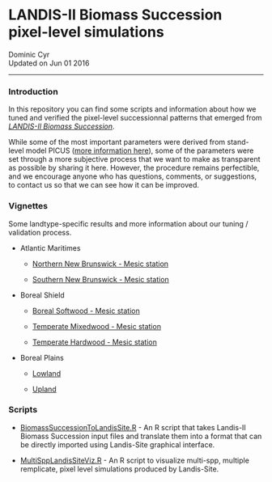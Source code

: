 # LANDIS-II Biomass Succession pixel-level simulations
Dominic Cyr  
Updated on Jun 01 2016

-------

### Introduction

In this repository you can find some scripts and information about how we tuned and verified the pixel-level successionnal patterns that emerged from [_LANDIS-II Biomass Succession_][1].

While some of the most important parameters were derived from stand-level model PICUS ([more information here][2]), some of the parameters were set through a more subjective process that we want to make as transparent as possible by sharing it here. However, the procedure remains perfectible, and we encourage anyone who has questions, comments, or suggestions, to contact us so that we can see how it can be improved.

### Vignettes
  
Some landtype-specific results and more information about our tuning / validation process.

* Atlantic Maritimes  
  
    + [Northern New Brunswick - Mesic station][5]
  
    + [Southern New Brunswick - Mesic station][6]
  
* Boreal Shield  
  
    + [Boreal Softwood - Mesic station][7]
    
    + [Temperate Mixedwood - Mesic station][8]
    
    + [Temperate Hardwood - Mesic station][9]
  
* Boreal Plains
    
    + [Lowland][10]
    
    + [Upland][11]
  
### Scripts
  
* [BiomassSuccessionToLandisSite.R][3]  - An R script that takes Landis-II Biomass Succession input files and translate them into a format that can be directly imported using Landis-Site graphical interface.
  
* [MultiSppLandisSiteViz.R][4]  - An R script to visualize multi-spp, multiple remplicate, pixel level simulations produced by Landis-Site.
  
  
[1]: http://www.landis-ii.org/extensions/biomass-succession
[2]: http://github.com/dcyr/PicusToLandisIIBiomassSuccession
[3]: https://github.com/dcyr/LandisSiteSimulations/blob/master/BiomassSuccessionToLandisSite.R
[4]: https://github.com/dcyr/LandisSiteSimulations/blob/master/MultiSppLandisSiteViz.R
[5]: https://github.com/dcyr/LandisSiteSimulations/blob/master/Vignettes/landisSiteVignette_AM_4913.md
[6]: https://github.com/dcyr/LandisSiteSimulations/blob/master/Vignettes/landisSiteVignette_AM_5052.md
[7]: https://github.com/dcyr/LandisSiteSimulations/blob/master/Vignettes/landisSiteVignette_BSE_4144.md
[8]: https://github.com/dcyr/LandisSiteSimulations/blob/master/Vignettes/landisSiteVignette_BSE_4223.md
[9]: https://github.com/dcyr/LandisSiteSimulations/blob/master/Vignettes/landisSiteVignette_BSE_4233.md
[10]: https://github.com/dcyr/LandisSiteSimulations/blob/master/Vignettes/landisSiteVignette_BP_6441.md
[11]: https://github.com/dcyr/LandisSiteSimulations/blob/master/Vignettes/landisSiteVignette_BP_6603.md

